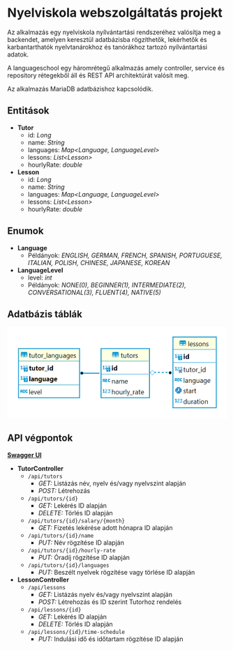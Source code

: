 # Nyelviskola webszolgáltatás projekt

Az alkalmazás egy nyelviskola nyílvántartási rendszeréhez valósítja meg a backendet, amelyen keresztül adatbázisba rögzíthetők, lekérhetők és karbantarthatók nyelvtanárokhoz és tanórákhoz tartozó nyílvántartási adatok.

A languageschool egy háromrétegű alkalmazás amely controller, service és repository rétegekből áll és REST API architektúrát valósít meg.

Az alkalmazás MariaDB adatbázishoz kapcsolódik.

## Entitások

- **Tutor**
    - id: *Long*
    - name: *String*
    - languages: *Map\<Language, LanguageLevel>*
    - lessons: *List\<Lesson>*
    - hourlyRate: *double*
- **Lesson**
    - id: *Long*
    - name: *String*
    - languages: *Map\<Language, LanguageLevel>*
    - lessons: *List\<Lesson>*
    - hourlyRate: *double*

## Enumok

- **Language**
    - Példányok: *ENGLISH, GERMAN, FRENCH, SPANISH, PORTUGUESE, ITALIAN, POLISH, CHINESE, JAPANESE, KOREAN*
- **LanguageLevel**
    - level: *int*
    - Példányok: *NONE(0), BEGINNER(1), INTERMEDIATE(2), CONVERSATIONAL(3), FLUENT(4), NATIVE(5)*

## Adatbázis táblák

![Adatbázis tábladiagram](images/db_diagram.png)

## API végpontok

**[Swagger UI](http://localhost:8080/swagger-ui/index.html)**

- **TutorController**
    - `/api/tutors`
        - *GET:* Listázás név, nyelv és/vagy nyelvszint alapján
        - *POST:* Létrehozás
    - `/api/tutors/{id}`
        - *GET:* Lekérés ID alapján
        - *DELETE:* Törlés ID alapján
    - `/api/tutors/{id}/salary/{month}`
        - *GET:* Fizetés lekérése adott hónapra ID alapján
    - `/api/tutors/{id}/name`
        - *PUT:* Név rögzítése ID alapján
    - `/api/tutors/{id}/hourly-rate`
        - *PUT:* Óradíj rögzítése ID alapján
    - `/api/tutors/{id}/languages`
        - *PUT:* Beszélt nyelvek rögzítése vagy törlése ID alapján
- **LessonController**
    - `/api/lessons`
        - *GET:* Listázás nyelv és/vagy nyelvszint alapján
        - *POST:* Létrehozás és ID szerint Tutorhoz rendelés
    - `/api/lessons/{id}`
        - *GET:* Lekérés ID alapján
        - *DELETE:* Törlés ID alapján
    - `/api/lessons/{id}/time-schedule`
        - *PUT:* Indulási idő és időtartam rögzítése ID alapján